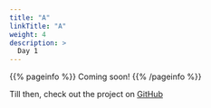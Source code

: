 ```yaml
---
title: "A"
linkTitle: "A"
weight: 4
description: >
  Day 1
---
```


{{% pageinfo %}}
Coming soon!
{{% /pageinfo %}}

Till then, check out the project on [GitHub](https://github.com/dsc-vjti/a-z-cloud)
